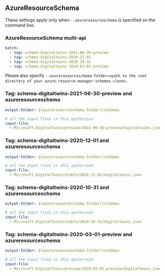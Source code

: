 ## AzureResourceSchema

These settings apply only when `--azureresourceschema` is specified on the command line.

### AzureResourceSchema multi-api

``` yaml $(azureresourceschema) && $(multiapi)
batch:
  - tag: schema-digitaltwins-2021-06-30-preview
  - tag: schema-digitaltwins-2020-12-01
  - tag: schema-digitaltwins-2020-10-31
  - tag: schema-digitaltwins-2020-03-01-preview

```

Please also specify `--azureresourceschema-folder=<path to the root directory of your azure-resource-manager-schemas clone>`.

### Tag: schema-digitaltwins-2021-06-30-preview and azureresourceschema

``` yaml $(tag) == 'schema-digitaltwins-2021-06-30-preview' && $(azureresourceschema)
output-folder: $(azureresourceschema-folder)/schemas

# all the input files in this apiVersion
input-file:
  - Microsoft.DigitalTwins/preview/2021-06-30-preview/digitaltwins.json

```

### Tag: schema-digitaltwins-2020-12-01 and azureresourceschema

``` yaml $(tag) == 'schema-digitaltwins-2020-12-01' && $(azureresourceschema)
output-folder: $(azureresourceschema-folder)/schemas

# all the input files in this apiVersion
input-file:
  - Microsoft.DigitalTwins/stable/2020-12-01/digitaltwins.json

```

### Tag: schema-digitaltwins-2020-10-31 and azureresourceschema

``` yaml $(tag) == 'schema-digitaltwins-2020-10-31' && $(azureresourceschema)
output-folder: $(azureresourceschema-folder)/schemas

# all the input files in this apiVersion
input-file:
  - Microsoft.DigitalTwins/stable/2020-10-31/digitaltwins.json

```

### Tag: schema-digitaltwins-2020-03-01-preview and azureresourceschema

``` yaml $(tag) == 'schema-digitaltwins-2020-03-01-preview' && $(azureresourceschema)
output-folder: $(azureresourceschema-folder)/schemas

# all the input files in this apiVersion
input-file:
  - Microsoft.DigitalTwins/preview/2020-03-01-preview/digitaltwins.json

```
